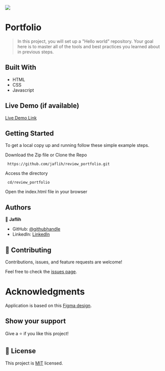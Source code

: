 ![](https://img.shields.io/badge/Microverse-blueviolet)

# Portfolio

> In this project, you will set up a "Hello world" repository. Your goal here is to master all of the tools and best practices you learned about in previous steps.

## Built With

- HTML
- CSS
- Javascript

## Live Demo (if available)

[Live Demo Link](https://jaflih.github.io/review_portfolio)

## Getting Started

To get a local copy up and running follow these simple example steps.

Download the Zip file or Clone the Repo

```
 https://github.com/jaflih/review_portfolio.git
```

Access the directory

```
 cd/review_portfolio
```

Open the index.html file in your browser

## Authors

👤 **Jaflih**

- GitHub: [@githubhandle](https://github.com/jaflih)
- LinkedIn: [LinkedIn](https://www.linkedin.com/in/jaflih/)

## 🤝 Contributing

Contributions, issues, and feature requests are welcome!

Feel free to check the [issues page](../../issues/).

# Acknowledgments

Application is based on this [Figma design](https://www.figma.com/file/t3EJUCAEViw3QasuJLPLVT/Microverse-Student-Potfolio-Templates-Main?node-id=1%3A1471).

## Show your support

Give a ⭐️ if you like this project!

## 📝 License

This project is [MIT](./MIT.md) licensed.
